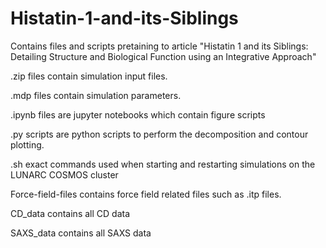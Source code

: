 # Histatin-1-and-its-Siblings
Contains files and scripts pretaining to article "Histatin 1 and its Siblings: Detailing Structure and Biological Function using an Integrative Approach"

.zip files contain simulation input files.

.mdp files contain simulation parameters.

.ipynb files are jupyter notebooks which contain figure scripts

.py scripts are python scripts to perform the decomposition and contour plotting.

.sh exact commands used when starting and restarting simulations on the LUNARC COSMOS cluster

Force-field-files contains force field related files such as .itp files.

CD_data contains all CD data

SAXS_data contains all SAXS data
